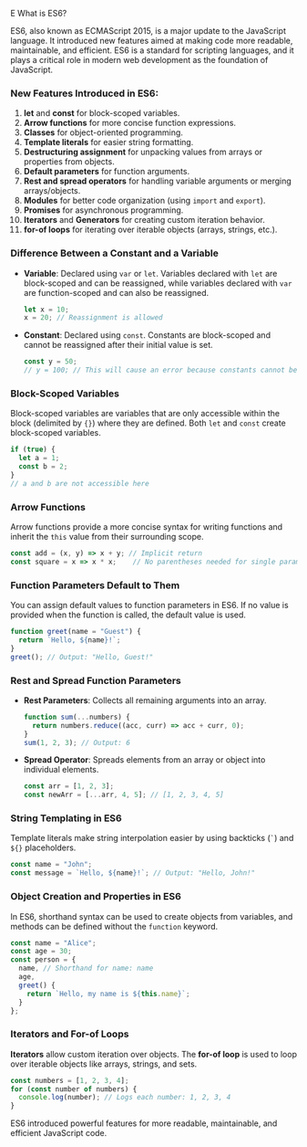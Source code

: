 E
What is ES6?

ES6, also known as ECMAScript 2015, is a major update to the JavaScript language. It introduced new features aimed at making code more readable, maintainable, and efficient. ES6 is a standard for scripting languages, and it plays a critical role in modern web development as the foundation of JavaScript.

### New Features Introduced in ES6:

1. **let** and **const** for block-scoped variables.
2. **Arrow functions** for more concise function expressions.
3. **Classes** for object-oriented programming.
4. **Template literals** for easier string formatting.
5. **Destructuring assignment** for unpacking values from arrays or properties from objects.
6. **Default parameters** for function arguments.
7. **Rest and spread operators** for handling variable arguments or merging arrays/objects.
8. **Modules** for better code organization (using `import` and `export`).
9. **Promises** for asynchronous programming.
10. **Iterators** and **Generators** for creating custom iteration behavior.
11. **for-of loops** for iterating over iterable objects (arrays, strings, etc.).

### Difference Between a Constant and a Variable

- **Variable**: Declared using `var` or `let`. Variables declared with `let` are block-scoped and can be reassigned, while variables declared with `var` are function-scoped and can also be reassigned.
  
  ```javascript
  let x = 10;
  x = 20; // Reassignment is allowed
  ```

- **Constant**: Declared using `const`. Constants are block-scoped and cannot be reassigned after their initial value is set.

  ```javascript
  const y = 50;
  // y = 100; // This will cause an error because constants cannot be reassigned
  ```

### Block-Scoped Variables

Block-scoped variables are variables that are only accessible within the block (delimited by `{}`) where they are defined. Both `let` and `const` create block-scoped variables.

```javascript
if (true) {
  let a = 1;
  const b = 2;
}
// a and b are not accessible here
```

### Arrow Functions

Arrow functions provide a more concise syntax for writing functions and inherit the `this` value from their surrounding scope.

```javascript
const add = (x, y) => x + y; // Implicit return
const square = x => x * x;    // No parentheses needed for single parameter
```

### Function Parameters Default to Them

You can assign default values to function parameters in ES6. If no value is provided when the function is called, the default value is used.

```javascript
function greet(name = "Guest") {
  return `Hello, ${name}!`;
}
greet(); // Output: "Hello, Guest!"
```

### Rest and Spread Function Parameters

- **Rest Parameters**: Collects all remaining arguments into an array.

  ```javascript
  function sum(...numbers) {
    return numbers.reduce((acc, curr) => acc + curr, 0);
  }
  sum(1, 2, 3); // Output: 6
  ```

- **Spread Operator**: Spreads elements from an array or object into individual elements.

  ```javascript
  const arr = [1, 2, 3];
  const newArr = [...arr, 4, 5]; // [1, 2, 3, 4, 5]
  ```

### String Templating in ES6

Template literals make string interpolation easier by using backticks (`` ` ``) and `${}` placeholders.

```javascript
const name = "John";
const message = `Hello, ${name}!`; // Output: "Hello, John!"
```

### Object Creation and Properties in ES6

In ES6, shorthand syntax can be used to create objects from variables, and methods can be defined without the `function` keyword.

```javascript
const name = "Alice";
const age = 30;
const person = {
  name, // Shorthand for name: name
  age,
  greet() {
    return `Hello, my name is ${this.name}`;
  }
};
```

### Iterators and For-of Loops

**Iterators** allow custom iteration over objects. The **for-of loop** is used to loop over iterable objects like arrays, strings, and sets.

```javascript
const numbers = [1, 2, 3, 4];
for (const number of numbers) {
  console.log(number); // Logs each number: 1, 2, 3, 4
}
```

ES6 introduced powerful features for more readable, maintainable, and efficient JavaScript code.
